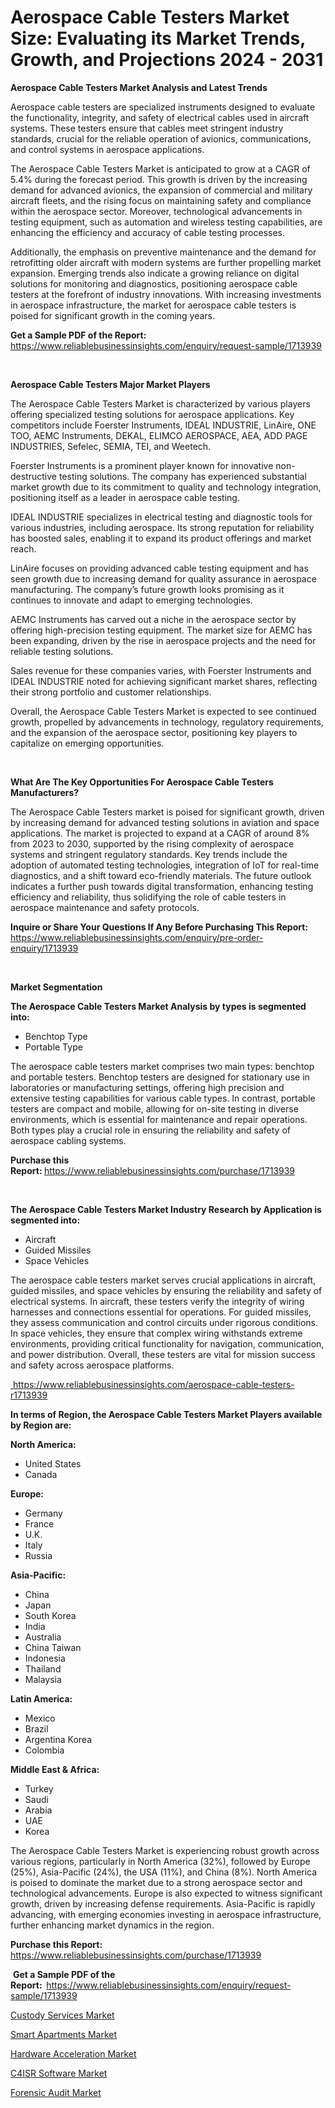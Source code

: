 <p><h1>Aerospace Cable Testers Market Size: Evaluating its Market Trends, Growth, and Projections 2024 - 2031</h1></p><p><strong>Aerospace Cable Testers Market Analysis and Latest Trends</strong></p>
<p><p>Aerospace cable testers are specialized instruments designed to evaluate the functionality, integrity, and safety of electrical cables used in aircraft systems. These testers ensure that cables meet stringent industry standards, crucial for the reliable operation of avionics, communications, and control systems in aerospace applications. </p><p>The Aerospace Cable Testers Market is anticipated to grow at a CAGR of 5.4% during the forecast period. This growth is driven by the increasing demand for advanced avionics, the expansion of commercial and military aircraft fleets, and the rising focus on maintaining safety and compliance within the aerospace sector. Moreover, technological advancements in testing equipment, such as automation and wireless testing capabilities, are enhancing the efficiency and accuracy of cable testing processes. </p><p>Additionally, the emphasis on preventive maintenance and the demand for retrofitting older aircraft with modern systems are further propelling market expansion. Emerging trends also indicate a growing reliance on digital solutions for monitoring and diagnostics, positioning aerospace cable testers at the forefront of industry innovations. With increasing investments in aerospace infrastructure, the market for aerospace cable testers is poised for significant growth in the coming years.</p></p>
<p><strong>Get a Sample PDF of the Report:&nbsp;</strong> <a href="https://www.reliablebusinessinsights.com/enquiry/request-sample/1713939?utm_campaign=1721&utm_medium=2&utm_source=Github&utm_content=ia&utm_term=22102024&utm_id=aerospace-cable-testers">https://www.reliablebusinessinsights.com/enquiry/request-sample/1713939</a></p>
<p>&nbsp;</p>
<p><strong>Aerospace Cable Testers Major Market Players</strong></p>
<p><p>The Aerospace Cable Testers Market is characterized by various players offering specialized testing solutions for aerospace applications. Key competitors include Foerster Instruments, IDEAL INDUSTRIE, LinAire, ONE TOO, AEMC Instruments, DEKAL, ELIMCO AEROSPACE, AEA, ADD PAGE INDUSTRIES, Sefelec, SEMIA, TEI, and Weetech.</p><p>Foerster Instruments is a prominent player known for innovative non-destructive testing solutions. The company has experienced substantial market growth due to its commitment to quality and technology integration, positioning itself as a leader in aerospace cable testing.</p><p>IDEAL INDUSTRIE specializes in electrical testing and diagnostic tools for various industries, including aerospace. Its strong reputation for reliability has boosted sales, enabling it to expand its product offerings and market reach.</p><p>LinAire focuses on providing advanced cable testing equipment and has seen growth due to increasing demand for quality assurance in aerospace manufacturing. The company’s future growth looks promising as it continues to innovate and adapt to emerging technologies.</p><p>AEMC Instruments has carved out a niche in the aerospace sector by offering high-precision testing equipment. The market size for AEMC has been expanding, driven by the rise in aerospace projects and the need for reliable testing solutions.</p><p>Sales revenue for these companies varies, with Foerster Instruments and IDEAL INDUSTRIE noted for achieving significant market shares, reflecting their strong portfolio and customer relationships.</p><p>Overall, the Aerospace Cable Testers Market is expected to see continued growth, propelled by advancements in technology, regulatory requirements, and the expansion of the aerospace sector, positioning key players to capitalize on emerging opportunities.</p></p>
<p>&nbsp;</p>
<p><strong>What Are The Key Opportunities For Aerospace Cable Testers Manufacturers?</strong></p>
<p><p>The Aerospace Cable Testers market is poised for significant growth, driven by increasing demand for advanced testing solutions in aviation and space applications. The market is projected to expand at a CAGR of around 8% from 2023 to 2030, supported by the rising complexity of aerospace systems and stringent regulatory standards. Key trends include the adoption of automated testing technologies, integration of IoT for real-time diagnostics, and a shift toward eco-friendly materials. The future outlook indicates a further push towards digital transformation, enhancing testing efficiency and reliability, thus solidifying the role of cable testers in aerospace maintenance and safety protocols.</p></p>
<p><strong>Inquire or Share Your Questions If Any Before Purchasing This Report:</strong> <a href="https://www.reliablebusinessinsights.com/enquiry/pre-order-enquiry/1713939?utm_campaign=1721&utm_medium=2&utm_source=Github&utm_content=ia&utm_term=22102024&utm_id=aerospace-cable-testers">https://www.reliablebusinessinsights.com/enquiry/pre-order-enquiry/1713939</a></p>
<p>&nbsp;</p>
<p><strong>Market Segmentation</strong></p>
<p><strong>The Aerospace Cable Testers Market Analysis by types is segmented into:</strong></p>
<p><ul><li>Benchtop Type</li><li>Portable Type</li></ul></p>
<p><p>The aerospace cable testers market comprises two main types: benchtop and portable testers. Benchtop testers are designed for stationary use in laboratories or manufacturing settings, offering high precision and extensive testing capabilities for various cable types. In contrast, portable testers are compact and mobile, allowing for on-site testing in diverse environments, which is essential for maintenance and repair operations. Both types play a crucial role in ensuring the reliability and safety of aerospace cabling systems.</p></p>
<p><strong>Purchase this Report:&nbsp;</strong><a href="https://www.reliablebusinessinsights.com/purchase/1713939?utm_campaign=1721&utm_medium=2&utm_source=Github&utm_content=ia&utm_term=22102024&utm_id=aerospace-cable-testers">https://www.reliablebusinessinsights.com/purchase/1713939</a></p>
<p>&nbsp;</p>
<p><strong>The Aerospace Cable Testers Market Industry Research by Application is segmented into:</strong></p>
<p><ul><li>Aircraft</li><li>Guided Missiles</li><li>Space Vehicles</li></ul></p>
<p><p>The aerospace cable testers market serves crucial applications in aircraft, guided missiles, and space vehicles by ensuring the reliability and safety of electrical systems. In aircraft, these testers verify the integrity of wiring harnesses and connections essential for operations. For guided missiles, they assess communication and control circuits under rigorous conditions. In space vehicles, they ensure that complex wiring withstands extreme environments, providing critical functionality for navigation, communication, and power distribution. Overall, these testers are vital for mission success and safety across aerospace platforms.</p></p>
<p><a href="https://www.reliablebusinessinsights.com/aerospace-cable-testers-r1713939?utm_campaign=1721&utm_medium=2&utm_source=Github&utm_content=ia&utm_term=22102024&utm_id=aerospace-cable-testers">&nbsp;https://www.reliablebusinessinsights.com/aerospace-cable-testers-r1713939</a></p>
<p><strong>In terms of Region, the Aerospace Cable Testers Market Players available by Region are:</strong></p>
<p>
    <p> <strong> North America: </strong>
        <ul>
            <li>United States</li>
            <li>Canada</li>
        </ul>
        </p> 
    <p> <strong> Europe: </strong>
        <ul>
            <li>Germany</li>
            <li>France</li>
            <li>U.K.</li>
            <li>Italy</li>
            <li>Russia</li>
        </ul>
        </p> 
    <p> <strong> Asia-Pacific: </strong>
        <ul>
            <li>China</li>
            <li>Japan</li>
            <li>South Korea</li>
            <li>India</li>
            <li>Australia</li>
            <li>China Taiwan</li>
            <li>Indonesia</li>
            <li>Thailand</li>
            <li>Malaysia</li>
        </ul>
        </p> 
    <p> <strong> Latin America: </strong>
        <ul>
            <li>Mexico</li>
            <li>Brazil</li>
            <li>Argentina Korea</li>
            <li>Colombia</li>
        </ul>
        </p> 
    <p> <strong> Middle East & Africa: </strong>
        <ul>
            <li>Turkey</li>
            <li>Saudi</li>
            <li>Arabia</li>
            <li>UAE</li>
            <li>Korea</li>
        </ul>
    </p>
    </p>
<p><p>The Aerospace Cable Testers Market is experiencing robust growth across various regions, particularly in North America (32%), followed by Europe (25%), Asia-Pacific (24%), the USA (11%), and China (8%). North America is poised to dominate the market due to a strong aerospace sector and technological advancements. Europe is also expected to witness significant growth, driven by increasing defense requirements. Asia-Pacific is rapidly advancing, with emerging economies investing in aerospace infrastructure, further enhancing market dynamics in the region.</p></p>
<p><strong>Purchase this Report: </strong><a href="https://www.reliablebusinessinsights.com/purchase/1713939?utm_campaign=1721&utm_medium=2&utm_source=Github&utm_content=ia&utm_term=22102024&utm_id=aerospace-cable-testers">https://www.reliablebusinessinsights.com/purchase/1713939</a></p>
<p>&nbsp;<strong>Get a Sample PDF of the Report:&nbsp;&nbsp;</strong><a href="https://www.reliablebusinessinsights.com/enquiry/request-sample/1713939?utm_campaign=1721&utm_medium=2&utm_source=Github&utm_content=ia&utm_term=22102024&utm_id=aerospace-cable-testers">https://www.reliablebusinessinsights.com/enquiry/request-sample/1713939</a></p>
<p><strong></strong></p>
<p><p><a href="https://www.linkedin.com/pulse/custody-services-market-global-regional-analysis-focus-region-396qc?utm_campaign=1721&utm_medium=2&utm_source=Github&utm_content=ia&utm_term=22102024&utm_id=aerospace-cable-testers">Custody Services Market</a></p><p><a href="https://www.linkedin.com/pulse/investing-smart-apartments-market-trends-leading-products-tyqfc?utm_campaign=1721&utm_medium=2&utm_source=Github&utm_content=ia&utm_term=22102024&utm_id=aerospace-cable-testers">Smart Apartments Market</a></p><p><a href="https://www.linkedin.com/pulse/hardware-acceleration-industry-sector-market-dynamics-future-mxdec?utm_campaign=1721&utm_medium=2&utm_source=Github&utm_content=ia&utm_term=22102024&utm_id=aerospace-cable-testers">Hardware Acceleration Market</a></p><p><a href="https://www.linkedin.com/pulse/global-c4isr-software-market-size-trends-analysis-regional-outlook-39nic?utm_campaign=1721&utm_medium=2&utm_source=Github&utm_content=ia&utm_term=22102024&utm_id=aerospace-cable-testers">C4ISR Software Market</a></p><p><a href="https://www.linkedin.com/pulse/strategic-roadmap-global-forensic-audit-market-insights-opportunities-popuc?utm_campaign=1721&utm_medium=2&utm_source=Github&utm_content=ia&utm_term=22102024&utm_id=aerospace-cable-testers">Forensic Audit Market</a></p></p>